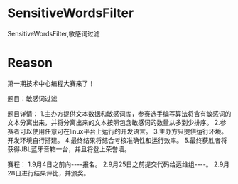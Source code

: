 # SensitiveWordsFilter

SensitiveWordsFilter,敏感词过滤

# Reason

第一期技术中心编程大赛来了！

题目：敏感词过滤

题目详情：
1.主办方提供文本数据和敏感词库，参赛选手编写算法将含有敏感词的文本分离出来，并将分离出来的文本按照包含敏感词的数量从多到少排序。
2.参赛者可以使用任意可在linux平台上运行的开发语言。
3.主办方只提供运行环境。开发环境自行搭建。
4.最终结果将综合考核准确性和运行效率。
5.最终获胜者将获得JBL蓝牙音箱一台，并且将登上荣誉墙。

赛程：
1.9月4日之前向----报名。
2.9月25日之前提交代码给运维组----。
2.9月28日进行结果评比，并颁奖。
